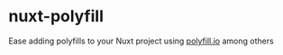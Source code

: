 # nuxt-polyfill
Ease adding polyfills to your Nuxt project using [polyfill.io](polyfill.io) among others
